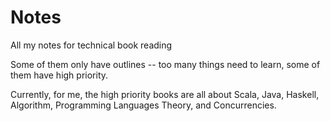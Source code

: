 # Notes
All my notes for technical book reading

Some of them only have outlines -- too many things need to learn, some of them
have high priority.

Currently, for me, the high priority books are all about Scala, Java, Haskell,
Algorithm, Programming Languages Theory, and Concurrencies.
